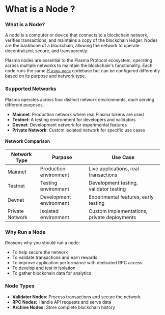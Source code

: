 # What is a Node ?

### What is a Node?

A node is a computer or device that connects to a blockchain network, verifies transactions, and maintains a copy of the blockchain ledger. Nodes are the backbone of a blockchain, allowing the network to operate decentralized, secure, and transparently.

Plasma nodes are essential to the Plasma Protocol ecosystem, operating across multiple networks to maintain the blockchain's functionality. Each node runs the same [`Plasma-node`](https://github.com/PlasmaLaboratories/plasma-node) codebase but can be configured differently based on its purpose and network type.

### Supported  Networks

Plasma operates across four distinct network environments, each serving different purposes.

* **Mainnet**: Production network where real Plasma tokens are used
* **Testnet**: A testing environment for developers and validators
* **Devnet**: Development network for experimental features
* **Private Network**: Custom isolated network for specific use cases

#### Network Comparison

| Network Type    | Purpose                 | Use Case                                    |
| --------------- | ----------------------- | ------------------------------------------- |
| Mainnet         | Production environment  | Live applications, real transactions        |
| Testnet         | Testing environment     | Development testing, validator testing      |
| Devnet          | Development environment | Experimental features, early testing        |
| Private Network | Isolated environment    | Custom implementations, private deployments |

### **Why Run a Node**&#x20;

Reasons why you should run a node:

* To help secure the network
* To validate transactions and earn rewards
* To improve application performance with dedicated RPC access
* To develop and test in isolation
* To gather blockchain data for analytics

### **Node Types**

* **Validator Nodes:** Process transactions and secure the network
* **RPC Nodes:** Handle API requests and serve data
* **Archive Nodes:** Store complete blockchain history
